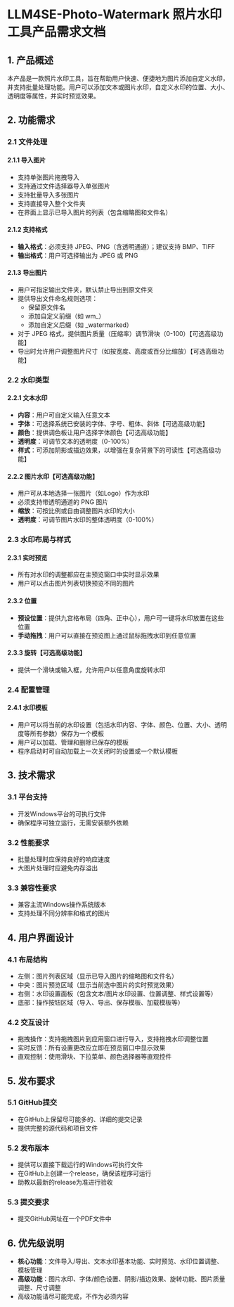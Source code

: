 # LLM4SE-Photo-Watermark 照片水印工具产品需求文档

## 1. 产品概述

本产品是一款照片水印工具，旨在帮助用户快速、便捷地为图片添加自定义水印，并支持批量处理功能。用户可以添加文本或图片水印，自定义水印的位置、大小、透明度等属性，并实时预览效果。

## 2. 功能需求

### 2.1 文件处理

#### 2.1.1 导入图片
- 支持单张图片拖拽导入
- 支持通过文件选择器导入单张图片
- 支持批量导入多张图片
- 支持直接导入整个文件夹
- 在界面上显示已导入图片的列表（包含缩略图和文件名）

#### 2.1.2 支持格式
- **输入格式**：必须支持 JPEG、PNG（含透明通道）；建议支持 BMP、TIFF
- **输出格式**：用户可选择输出为 JPEG 或 PNG

#### 2.1.3 导出图片
- 用户可指定输出文件夹，默认禁止导出到原文件夹
- 提供导出文件命名规则选项：
  - 保留原文件名
  - 添加自定义前缀（如 wm_）
  - 添加自定义后缀（如 _watermarked）
- 对于 JPEG 格式，提供图片质量（压缩率）调节滑块（0-100）【可选高级功能】
- 导出时允许用户调整图片尺寸（如按宽度、高度或百分比缩放）【可选高级功能】

### 2.2 水印类型

#### 2.2.1 文本水印
- **内容**：用户可自定义输入任意文本
- **字体**：可选择系统已安装的字体、字号、粗体、斜体【可选高级功能】
- **颜色**：提供调色板让用户选择字体颜色【可选高级功能】
- **透明度**：可调节文本的透明度（0-100%）
- **样式**：可添加阴影或描边效果，以增强在复杂背景下的可读性【可选高级功能】

#### 2.2.2 图片水印【可选高级功能】
- 用户可从本地选择一张图片（如Logo）作为水印
- 必须支持带透明通道的 PNG 图片
- **缩放**：可按比例或自由调整图片水印的大小
- **透明度**：可调节图片水印的整体透明度（0-100%）

### 2.3 水印布局与样式

#### 2.3.1 实时预览
- 所有对水印的调整都应在主预览窗口中实时显示效果
- 用户可以点击图片列表切换预览不同的图片

#### 2.3.2 位置
- **预设位置**：提供九宫格布局（四角、正中心），用户可一键将水印放置在这些位置
- **手动拖拽**：用户可以直接在预览图上通过鼠标拖拽水印到任意位置

#### 2.3.3 旋转【可选高级功能】
- 提供一个滑块或输入框，允许用户以任意角度旋转水印

### 2.4 配置管理

#### 2.4.1 水印模板
- 用户可以将当前的水印设置（包括水印内容、字体、颜色、位置、大小、透明度等所有参数）保存为一个模板
- 用户可以加载、管理和删除已保存的模板
- 程序启动时可自动加载上一次关闭时的设置或一个默认模板

## 3. 技术需求

### 3.1 平台支持
- 开发Windows平台的可执行文件
- 确保程序可独立运行，无需安装额外依赖

### 3.2 性能要求
- 批量处理时应保持良好的响应速度
- 大图片处理时应避免内存溢出

### 3.3 兼容性要求
- 兼容主流Windows操作系统版本
- 支持处理不同分辨率和格式的图片

## 4. 用户界面设计

### 4.1 布局结构
- 左侧：图片列表区域（显示已导入图片的缩略图和文件名）
- 中央：图片预览区域（显示当前选中图片的实时预览效果）
- 右侧：水印设置面板（包含文本/图片水印设置、位置调整、样式设置等）
- 底部：操作按钮区域（导入、导出、保存模板、加载模板等）

### 4.2 交互设计
- 拖拽操作：支持拖拽图片到应用窗口进行导入，支持拖拽水印调整位置
- 实时反馈：所有设置更改应立即在预览窗口中显示效果
- 直观控制：使用滑块、下拉菜单、颜色选择器等直观控件

## 5. 发布要求

### 5.1 GitHub提交
- 在GitHub上保留尽可能多的、详细的提交记录
- 提供完整的源代码和项目文件

### 5.2 发布版本
- 提供可以直接下载运行的Windows可执行文件
- 在GitHub上创建一个release，确保该程序可运行
- 助教以最新的release为准进行验收

### 5.3 提交要求
- 提交GitHub网址在一个PDF文件中

## 6. 优先级说明

- **核心功能**：文件导入/导出、文本水印基本功能、实时预览、水印位置调整、模板管理
- **高级功能**：图片水印、字体/颜色设置、阴影/描边效果、旋转功能、图片质量调整、尺寸调整
- 高级功能请尽可能完成，不作为必须内容